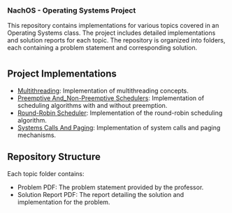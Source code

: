 ### NachOS - Operating Systems Project

This repository contains implementations for various topics covered in an Operating Systems class. The project includes detailed implementations and solution reports for each topic. The repository is organized into folders, each containing a problem statement and corresponding solution.

#

## Project Implementations
- [Multithreading](/Multithreading/): Implementation of multithreading concepts.
- [Preemptive And_Non-Preemptive Schedulers](/Preemptive_And_Non-Preemptive_Scheduler): Implementation of scheduling algorithms with and without preemption.
- [Round-Robin Scheduler](/Round-Robin_Scheduler): Implementation of the round-robin scheduling algorithm.
- [Systems Calls And Paging](/Systems_Calls_And_Paging): Implementation of system calls and paging mechanisms.

## Repository Structure
Each topic folder contains:
- Problem PDF: The problem statement provided by the professor.
- Solution Report PDF: The report detailing the solution and implementation for the problem.
